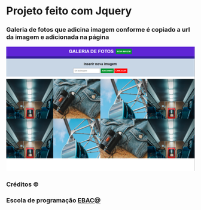 # Projeto feito com Jquery

### Galeria de fotos que adicina imagem conforme é copiado a url da imagem e adicionada na página

<img src="https://raw.githubusercontent.com/vivianezzt/jquery-galeria-fotos/main/images/galeria-de-fotos.png">

### Créditos &copy;
### Escola de programação <a href="https://ebaconline.com.br/">EBAC@</a>
